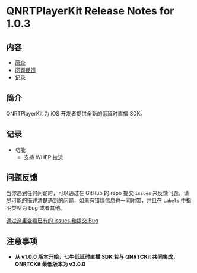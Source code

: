 # QNRTPlayerKit Release Notes for 1.0.3

## 内容

- [简介](#简介)
- [问题反馈](#问题反馈)
- [记录](#记录)

## 简介

QNRTPlayerKit 为 iOS 开发者提供全新的低延时直播 SDK。

## 记录

- 功能
    - 支持 WHEP 拉流

## 问题反馈

当你遇到任何问题时，可以通过在 GitHub 的 repo 提交 ```issues``` 来反馈问题，请尽可能的描述清楚遇到的问题，如果有错误信息也一同附带，并且在 ```Labels``` 中指明类型为 bug 或者其他。

[通过这里查看已有的 issues 和提交 Bug](https://github.com/pili-engineering/QNRTPlayer-iOS/issues)


## 注意事项
- **从 v1.0.0 版本开始，七牛低延时直播 SDK 若与 QNRTCKit 共同集成，QNRTCKit 最低版本为 v3.0.0**

